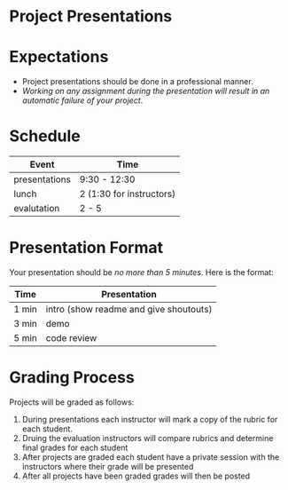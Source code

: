 # Project Presentations

# Expectations

* Project presentations should be done in a professional manner.
* _Working on any assignment during the presentation will result in an automatic
  failure of your project_.

# Schedule

Event | Time
--- | ---
presentations | 9:30 - 12:30
lunch | 2 (1:30 for instructors)
evalutation | 2 - 5

# Presentation Format

Your presentation should be _no more than 5 minutes_. Here is the format:

Time | Presentation
--- | ---
1 min | intro (show readme and give shoutouts)
3 min | demo
5 min | code review

# Grading Process

Projects will be graded as follows: 

1. During presentations each instructor will mark a copy of the rubric for each
   student.
1. Druing the evaluation instructors will compare rubrics and determine final
   grades for each student
1. After projects are graded each student have a private session with the
   instructors where their grade will be presented
1. After all projects have been graded grades will then be posted
